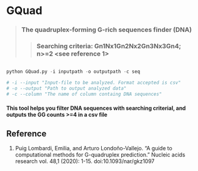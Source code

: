 #  GQuad
> ### The quadruplex-forming G-rich sequences finder (DNA)
>> ### Searching criteria: Gn1Nx1Gn2Nx2Gn3Nx3Gn4; n>=2 <see reference 1>

```python 

python GQuad.py -i inputpath -o outputpath -c seq

# -i --input "Input-file to be analyzed. Format accepted is csv"
# -o --output "Path to output analyzed data"
# -c --column "The name of column containg DNA sequences"

```
#### This tool helps you filter DNA sequences with searching criterial, and outputs the GG counts >=4 in a csv file  
## Reference 
1. Puig Lombardi, Emilia, and Arturo Londoño-Vallejo. “A guide to computational methods for G-quadruplex prediction.” Nucleic acids research vol. 48,1 (2020): 1-15. doi:10.1093/nar/gkz1097
